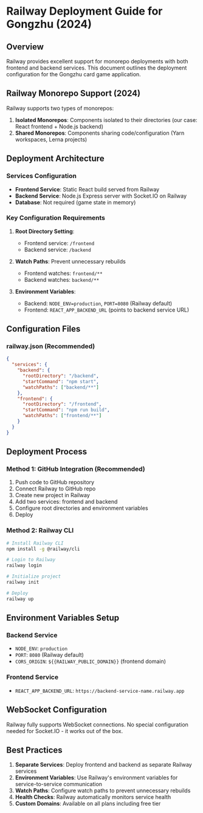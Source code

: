 # Railway Deployment Guide for Gongzhu (2024)

## Overview
Railway provides excellent support for monorepo deployments with both frontend and backend services. This document outlines the deployment configuration for the Gongzhu card game application.

## Railway Monorepo Support (2024)

Railway supports two types of monorepos:
1. **Isolated Monorepos**: Components isolated to their directories (our case: React frontend + Node.js backend)
2. **Shared Monorepos**: Components sharing code/configuration (Yarn workspaces, Lerna projects)

## Deployment Architecture

### Services Configuration
- **Frontend Service**: Static React build served from Railway
- **Backend Service**: Node.js Express server with Socket.IO on Railway
- **Database**: Not required (game state in memory)

### Key Configuration Requirements

1. **Root Directory Setting**: 
   - Frontend service: `/frontend`
   - Backend service: `/backend`

2. **Watch Paths**: Prevent unnecessary rebuilds
   - Frontend watches: `frontend/**`
   - Backend watches: `backend/**`

3. **Environment Variables**:
   - Backend: `NODE_ENV=production`, `PORT=8080` (Railway default)
   - Frontend: `REACT_APP_BACKEND_URL` (points to backend service URL)

## Configuration Files

### railway.json (Recommended)
```json
{
  "services": {
    "backend": {
      "rootDirectory": "/backend",
      "startCommand": "npm start",
      "watchPaths": ["backend/**"]
    },
    "frontend": {
      "rootDirectory": "/frontend", 
      "startCommand": "npm run build",
      "watchPaths": ["frontend/**"]
    }
  }
}
```

## Deployment Process

### Method 1: GitHub Integration (Recommended)
1. Push code to GitHub repository
2. Connect Railway to GitHub repo
3. Create new project in Railway
4. Add two services: frontend and backend
5. Configure root directories and environment variables
6. Deploy

### Method 2: Railway CLI
```bash
# Install Railway CLI
npm install -g @railway/cli

# Login to Railway
railway login

# Initialize project
railway init

# Deploy
railway up
```

## Environment Variables Setup

### Backend Service
- `NODE_ENV`: `production`
- `PORT`: `8080` (Railway default)
- `CORS_ORIGIN`: `${{RAILWAY_PUBLIC_DOMAIN}}` (frontend domain)

### Frontend Service
- `REACT_APP_BACKEND_URL`: `https://backend-service-name.railway.app`

## WebSocket Configuration

Railway fully supports WebSocket connections. No special configuration needed for Socket.IO - it works out of the box.

## Best Practices

1. **Separate Services**: Deploy frontend and backend as separate Railway services
2. **Environment Variables**: Use Railway's environment variables for service-to-service communication
3. **Watch Paths**: Configure watch paths to prevent unnecessary rebuilds
4. **Health Checks**: Railway automatically monitors service health
5. **Custom Domains**: Available on all plans including free tier